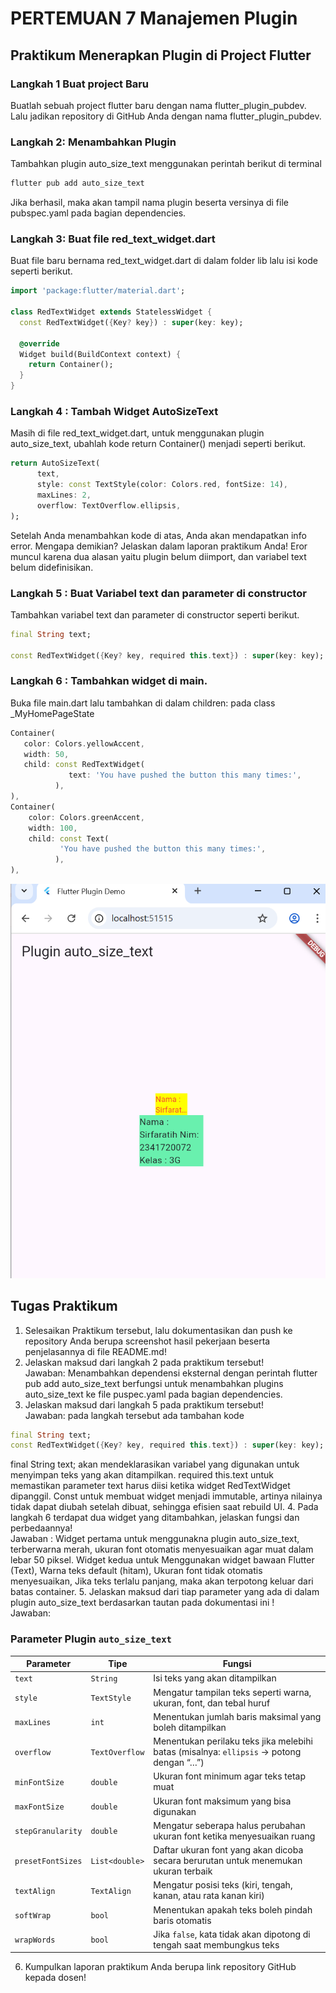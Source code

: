 # PERTEMUAN 7 Manajemen Plugin

## Praktikum Menerapkan Plugin di Project Flutter
### Langkah 1 Buat project Baru
Buatlah sebuah project flutter baru dengan nama flutter_plugin_pubdev. Lalu jadikan repository di GitHub Anda dengan nama flutter_plugin_pubdev.
### Langkah 2: Menambahkan Plugin
Tambahkan plugin auto_size_text menggunakan perintah berikut di terminal
```dart
flutter pub add auto_size_text
```

Jika berhasil, maka akan tampil nama plugin beserta versinya di file pubspec.yaml pada bagian dependencies.
### Langkah 3: Buat file red_text_widget.dart
Buat file baru bernama red_text_widget.dart di dalam folder lib lalu isi kode seperti berikut.
```dart
import 'package:flutter/material.dart';

class RedTextWidget extends StatelessWidget {
  const RedTextWidget({Key? key}) : super(key: key);

  @override
  Widget build(BuildContext context) {
    return Container();
  }
}
```

### Langkah 4 : Tambah Widget AutoSizeText
Masih di file red_text_widget.dart, untuk menggunakan plugin auto_size_text, ubahlah kode return Container() menjadi seperti berikut.
```dart
return AutoSizeText(
      text,
      style: const TextStyle(color: Colors.red, fontSize: 14),
      maxLines: 2,
      overflow: TextOverflow.ellipsis,
);
```

Setelah Anda menambahkan kode di atas, Anda akan mendapatkan info error. Mengapa demikian? Jelaskan dalam laporan praktikum Anda! Eror muncul karena dua alasan yaitu plugin belum diimport, dan variabel text belum didefinisikan.

### Langkah 5 :  Buat Variabel text dan parameter di constructor
Tambahkan variabel text dan parameter di constructor seperti berikut.
```dart
final String text;

const RedTextWidget({Key? key, required this.text}) : super(key: key);
```
### Langkah 6 :  Tambahkan widget di main.
Buka file main.dart lalu tambahkan di dalam children: pada class _MyHomePageState

```dart
Container(
   color: Colors.yellowAccent,
   width: 50,
   child: const RedTextWidget(
             text: 'You have pushed the button this many times:',
          ),
),
Container(
    color: Colors.greenAccent,
    width: 100,
    child: const Text(
           'You have pushed the button this many times:',
          ),
),
```
![hasil akhir](img/image.png)

## Tugas Praktikum 
1. Selesaikan Praktikum tersebut, lalu dokumentasikan dan push ke repository Anda berupa screenshot hasil pekerjaan beserta penjelasannya di file README.md!
2. Jelaskan maksud dari langkah 2 pada praktikum tersebut! <br>
Jawaban: Menambahkan dependensi eksternal dengan perintah flutter pub add auto_size_text berfungsi untuk menambahkan plugins auto_size_text ke file puspec.yaml pada bagian dependencies. 
3. Jelaskan maksud dari langkah 5 pada praktikum tersebut! <br>
Jawaban: pada langkah tersebut ada tambahan kode 
```dart 
final String text;
const RedTextWidget({Key? key, required this.text}) : super(key: key);
```
final String text; akan mendeklarasikan variabel yang digunakan untuk menyimpan teks yang akan ditampilkan. required this.text untuk memastikan parameter text harus diisi ketika widget RedTextWidget dipanggil. Const untuk membuat widget menjadi immutable, artinya nilainya tidak dapat diubah setelah dibuat, sehingga efisien saat rebuild UI.
4. Pada langkah 6 terdapat dua widget yang ditambahkan, jelaskan fungsi dan perbedaannya! <br>
Jawaban : Widget pertama untuk menggunakna plugin auto_size_text, terberwarna merah, ukuran font otomatis menyesuaikan agar muat dalam lebar 50 piksel. 
Widget kedua untuk Menggunakan widget bawaan Flutter (Text), Warna teks default (hitam), Ukuran font tidak otomatis menyesuaikan, Jika teks terlalu panjang, maka akan terpotong keluar dari batas container.
5. Jelaskan maksud dari tiap parameter yang ada di dalam plugin auto_size_text berdasarkan tautan pada dokumentasi ini ! <br>
Jawaban: 
### Parameter Plugin `auto_size_text`

| Parameter         | Tipe           | Fungsi                                                                                     |
|-------------------|----------------|---------------------------------------------------------------------------------------------|
| `text`            | `String`       | Isi teks yang akan ditampilkan                                                              |
| `style`           | `TextStyle`    | Mengatur tampilan teks seperti warna, ukuran, font, dan tebal huruf                         |
| `maxLines`        | `int`          | Menentukan jumlah baris maksimal yang boleh ditampilkan                                     |
| `overflow`        | `TextOverflow` | Menentukan perilaku teks jika melebihi batas (misalnya: `ellipsis` → potong dengan “…”)     |
| `minFontSize`     | `double`       | Ukuran font minimum agar teks tetap muat                                                    |
| `maxFontSize`     | `double`       | Ukuran font maksimum yang bisa digunakan                                                    |
| `stepGranularity` | `double`       | Mengatur seberapa halus perubahan ukuran font ketika menyesuaikan ruang                     |
| `presetFontSizes` | `List<double>` | Daftar ukuran font yang akan dicoba secara berurutan untuk menemukan ukuran terbaik         |
| `textAlign`       | `TextAlign`    | Mengatur posisi teks (kiri, tengah, kanan, atau rata kanan kiri)                            |
| `softWrap`        | `bool`         | Menentukan apakah teks boleh pindah baris otomatis                                          |
| `wrapWords`       | `bool`         | Jika `false`, kata tidak akan dipotong di tengah saat membungkus teks                       |


6. Kumpulkan laporan praktikum Anda berupa link repository GitHub kepada dosen!